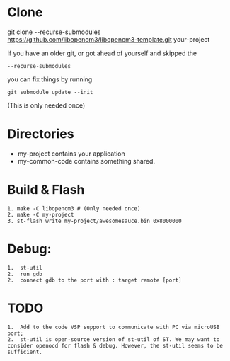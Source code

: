 
# Clone

git clone --recurse-submodules https://github.com/libopencm3/libopencm3-template.git your-project

If you have an older git, or got ahead of yourself and skipped the 
```
--recurse-submodules
```
you can fix things by running 
```
git submodule update --init
``` 
(This is only needed once)

# Directories
* my-project contains your application
* my-common-code contains something shared.

# Build & Flash
    1. make -C libopencm3 # (Only needed once)
    2. make -C my-project
    3. st-flash write my-project/awesomesauce.bin 0x8000000

# Debug: 
    1.  st-util
    2.  run gdb
    2.  connect gdb to the port with : target remote [port]

# TODO
    1.  Add to the code VSP support to communicate with PC via microUSB port;
    2.  st-util is open-source version of st-util of ST. We may want to consider openocd for flash & debug. However, the st-util seems to be sufficient.

